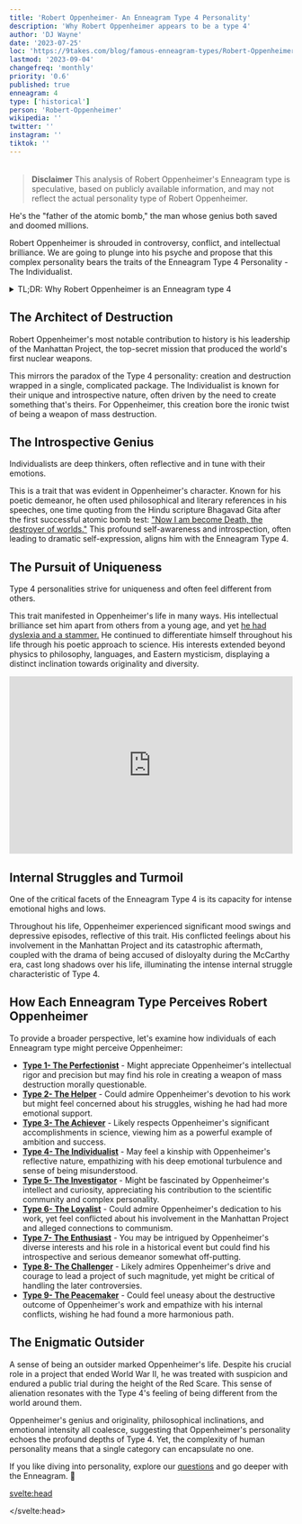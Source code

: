 ```yaml
---
title: 'Robert Oppenheimer- An Enneagram Type 4 Personality'
description: 'Why Robert Oppenheimer appears to be a type 4'
author: 'DJ Wayne'
date: '2023-07-25'
loc: 'https://9takes.com/blog/famous-enneagram-types/Robert-Oppenheimer'
lastmod: '2023-09-04'
changefreq: 'monthly'
priority: '0.6'
published: true
enneagram: 4
type: ['historical']
person: 'Robert-Oppenheimer'
wikipedia: ''
twitter: ''
instagram: ''
tiktok: ''
---
```


<!-- // notes:  -->

<script>
	import  PopCard  from "../../../lib/components/atoms/PopCard.svelte";
</script>

<div
  style="display: flex;
    justify-content: center;
    margin: 1rem 0;
  "
>
  <PopCard
    image={`/types/4s/${'Robert-Oppenheimer'}.webp`}
    showIcon={false}
    enneagramType="4"
    displayText="Robert Oppenheimer"
    subtext=""
  />
</div>

> **Disclaimer** This analysis of Robert Oppenheimer's Enneagram type is speculative, based on publicly available information, and may not reflect the actual personality type of Robert Oppenheimer.

<p class="firstLetter">He's the "father of the atomic bomb," the man whose genius both saved and doomed millions.</p>

Robert Oppenheimer is shrouded in controversy, conflict, and intellectual brilliance. We are going to plunge into his psyche and propose that this complex personality bears the traits of the Enneagram Type 4 Personality - The Individualist.

<details>
<summary class="accordion">TL;DR: Why Robert Oppenheimer is an Enneagram type 4</summary>
<div class="panel">
<ul>
<li><b>A dark and poetic mind:</b> Oppenheimer's inner world aligns with Type 4's introspective and emotional nature. He had a philosophical approach to science and deep introspection mirrored in his speeches. He mentioned the Bhagavad Gita with the famous words, "Now I am become Death, the destroyer of worlds," after the first successful atomic bomb test. This reflects a profound understanding of the gravity of the situation.
</li>
<li><b>Controversies and Inner Conflict:</b> The turmoil Oppenheimer faced due to his involvement in the Manhattan Project and the ensuing Red Scare trials embodies Type 4's intense emotional highs and lows. He made enemies with his strong convictions, became a polarizing figure, and constantly fought over his identity. This tension aligns with Type 4's fear of having no identity or personal significance.
</li>
<li><b>Driven by Uniqueness:</b> At his core, Oppenheimer needed to be unique. What comes with this need are diverse interests, intellectual brilliance, and the feeling of being an outsider. Did he choose to be an outsider, or was he always the outsider? Maybe this feeling stemmed from him having dyslexia in his youth, or maybe it was that he was born into a non-observant Jewish family. Whatever it was, Oppenheimer was different.
</li>
</ul>
 </div>
</details>

## The Architect of Destruction

Robert Oppenheimer's most notable contribution to history is his leadership of the Manhattan Project, the top-secret mission that produced the world's first nuclear weapons.

This mirrors the paradox of the Type 4 personality: creation and destruction wrapped in a single, complicated package. The Individualist is known for their unique and introspective nature, often driven by the need to create something that's theirs. For Oppenheimer, this creation bore the ironic twist of being a weapon of mass destruction.

## The Introspective Genius

Individualists are deep thinkers, often reflective and in tune with their emotions.

This is a trait that was evident in Oppenheimer's character. Known for his poetic demeanor, he often used philosophical and literary references in his speeches, one time quoting from the Hindu scripture Bhagavad Gita after the first successful atomic bomb test: <a class="external-link" target="_blank" rel="noopener noreferrer" href="https://en.wikipedia.org/wiki/J._Robert_Oppenheimer">"Now I am become Death, the destroyer of worlds."</a> This profound self-awareness and introspection, often leading to dramatic self-expression, aligns him with the Enneagram Type 4.

## The Pursuit of Uniqueness

Type 4 personalities strive for uniqueness and often feel different from others.

This trait manifested in Oppenheimer's life in many ways. His intellectual brilliance set him apart from others from a young age, and yet <a class="external-link" target="_blank" rel="noopener noreferrer" href="https://www.thetrailblazer.co.uk/blog/6-things-you-probably-didnt-know-about-j-robert-oppenheimer">he had dyslexia and a stammer.</a> He continued to differentiate himself throughout his life through his poetic approach to science. His interests extended beyond physics to philosophy, languages, and Eastern mysticism, displaying a distinct inclination towards originality and diversity.

<div class="iframe-container">
<iframe width="100%" height="315" src="https://www.youtube.com/embed/AwOFcxENsVk?start=174" title="Andreessen brothers examining Oppenheimer's personality" frameborder="0" allow="accelerometer; autoplay; clipboard-write; encrypted-media; gyroscope; picture-in-picture; web-share" allowfullscreen></iframe>
</div>

## Internal Struggles and Turmoil

One of the critical facets of the Enneagram Type 4 is its capacity for intense emotional highs and lows.

Throughout his life, Oppenheimer experienced significant mood swings and depressive episodes, reflective of this trait. His conflicted feelings about his involvement in the Manhattan Project and its catastrophic aftermath, coupled with the drama of being accused of disloyalty during the McCarthy era, cast long shadows over his life, illuminating the intense internal struggle characteristic of Type 4.

## How Each Enneagram Type Perceives Robert Oppenheimer

To provide a broader perspective, let's examine how individuals of each Enneagram type might perceive Oppenheimer:

- **[Type 1- The Perfectionist](/blog/enneagram/enneagram-type-1)** - Might appreciate Oppenheimer's intellectual rigor and precision but may find his role in creating a weapon of mass destruction morally questionable.
- **[Type 2- The Helper](/blog/enneagram/enneagram-type-2)** - Could admire Oppenheimer's devotion to his work but might feel concerned about his struggles, wishing he had had more emotional support.
- **[Type 3- The Achiever](/blog/enneagram/enneagram-type-3)** - Likely respects Oppenheimer's significant accomplishments in science, viewing him as a powerful example of ambition and success.
- **[Type 4- The Individualist](/blog/enneagram/enneagram-type-4)** - May feel a kinship with Oppenheimer's reflective nature, empathizing with his deep emotional turbulence and sense of being misunderstood.
- **[Type 5- The Investigator](/blog/enneagram/enneagram-type-5)** - Might be fascinated by Oppenheimer's intellect and curiosity, appreciating his contribution to the scientific community and complex personality.
- **[Type 6- The Loyalist](/blog/enneagram/enneagram-type-6)** - Could admire Oppenheimer's dedication to his work, yet feel conflicted about his involvement in the Manhattan Project and alleged connections to communism.
- **[Type 7- The Enthusiast](/blog/enneagram/enneagram-type-7)** - You may be intrigued by Oppenheimer's diverse interests and his role in a historical event but could find his introspective and serious demeanor somewhat off-putting.
- **[Type 8- The Challenger](/blog/enneagram/enneagram-type-8)** - Likely admires Oppenheimer's drive and courage to lead a project of such magnitude, yet might be critical of handling the later controversies.
- **[Type 9- The Peacemaker](/blog/enneagram/enneagram-type-9)** - Could feel uneasy about the destructive outcome of Oppenheimer's work and empathize with his internal conflicts, wishing he had found a more harmonious path.

## The Enigmatic Outsider

A sense of being an outsider marked Oppenheimer's life. Despite his crucial role in a project that ended World War II, he was treated with suspicion and endured a public trial during the height of the Red Scare. This sense of alienation resonates with the Type 4's feeling of being different from the world around them.

Oppenheimer's genius and originality, philosophical inclinations, and emotional intensity all coalesce, suggesting that Oppenheimer's personality echoes the profound depths of Type 4. Yet, the complexity of human personality means that a single category can encapsulate no one.

If you like diving into personality, explore our <a href="/questions" >questions</a> and go deeper with the Enneagram. 🚀

<svelte:head>

<script type="application/ld+json">
{
  "@context": "http://schema.org",
  "@graph": [
    {
      "@type": "Article",
      "articleBody": "This article explores the personality traits of Robert Oppenheimer from the perspective of the Enneagram Type 4. Known for his intellectual rigor, reflective nature, and significant contribution to the field of nuclear physics, Oppenheimer embodies many characteristics of Type 4 personalities. The article discusses various aspects of Oppenheimer's life and career that show his Type 4 characteristics, including his role in the Manhattan Project, personal struggles, and controversies.",
      "creator": {
        "@type": "Person",
        "name": "DJ Wayne",
        "sameAs": ["https://www.instagram.com/djwayne3/", "https://www.youtube.com/@djwayne3", "https://www.linkedin.com/in/davidtwayne/", "https://twitter.com/djwayne3"
        ]
      },
      "author": {
        "@type": "Person",
        "name": "DJ Wayne",
        "sameAs": ["https://www.instagram.com/djwayne3/", "https://www.youtube.com/@djwayne3", "https://www.linkedin.com/in/davidtwayne/", "https://twitter.com/djwayne3"
        ]
      },
      "dateModified": {
        "@type": "Date",
        "@value": "2023-09-04"
      },
      "datePublished": {
        "@type": "Date",
        "@value": "2023-07-25"
      },
      "description": "This blog post examines why Robert Oppenheimer might be an Enneagram Type 4. It focuses on his personality traits, his motivations, his inner world, controversies he's faced, and how these elements might be related to the core attributes of Type 4.",
      "headline": "Unraveling Robert Oppenheimer: An Insight Into His Enneagram Type 4 Personality",
      "image": {
        "@type": "ImageObject",
        "height": 900,
        "url": "https://9takes.com/types/4s/Robert-Oppenheimer.webp",
        "width": 900
      },
      "mainEntityOfPage": {
        "@id": "https://9takes.com/blog/famous-enneagram-types/Robert-Oppenheimer",
        "@type": "WebPage"
      },
      "mentions": {
        "@type": "Person",
        "name": "Robert Oppenheimer",
        "sameAs": ["https://en.wikipedia.org/wiki/Robert_Oppenheimer"]
      },
      "publisher": {
        "@type": "Organization",
        "sameAs": ["https://www.instagram.com/9takesdotcom/", "https://twitter.com/9takesdotcom"],
        "logo": {
          "@type": "ImageObject",
          "url": "https://9takes.com/brand/darkRubix.png"
        },
        "name": "9takes"
      }
    },
    {
      "@type": "FAQPage",
      "mainEntity": [
        {
          "@type": "Question",
          "acceptedAnswer": {
            "@type": "Answer",
            "text": "Robert Oppenheimer exhibits many characteristics associated with Enneagram Type 4 personalities. This includes his intellectual prowess, deep introspection, and handling of complex emotional struggles. These characteristics are rooted in his desire to understand and make sense of the world, a core motivation for Type 4 individuals."
          },
          "name": "Why is Robert Oppenheimer considered an Enneagram Type 4?"
        },
        {
          "@type": "Question",
          "acceptedAnswer": {
            "@type": "Answer",
            "text": "Oppenheimer's pivotal role in the Manhattan Project, his intellectual curiosity, and his handling of personal and professional controversies all indicate his Type 4 personality. Moreover, his introspective nature and emotional complexity also reflect the strengths and growth potential of Type 4 individuals."
          },
          "name": "What are some examples of Robert Oppenheimer's Type 4 characteristics?"
        },
    {
          "@type": "Question",
          "acceptedAnswer": {
            "@type": "Answer",
            "text": "Robert Oppenheimer is well-known for his intellectual capacity and deep introspection. He played a significant role in nuclear physics, notably the Manhattan Project. However, these descriptions are based on public records and his portrayed image in the media. To know his exact personality, one would have had to know him personally."
          },
          "name": "What was Robert Oppenheimer's personality?"
        },
    {
          "@type": "Question",
          "acceptedAnswer": {
            "@type": "Answer",
            "text": "Robert Oppenheimer is an Enneagram type 4, also known as The Individualist. This Enneagram type is introspective, emotionally honest, creative, and personal, often motivated by a desire to understand themselves and the world around them. Please note that this information is based on public information and not directly confirmed by Robert Oppenheimer himself."
          },
          "name": "What was Robert Oppenheimer's Enneagram type?"
        }
      ]
    }
  ]
}

</script>

</svelte:head>

<style lang="scss">

</style>
